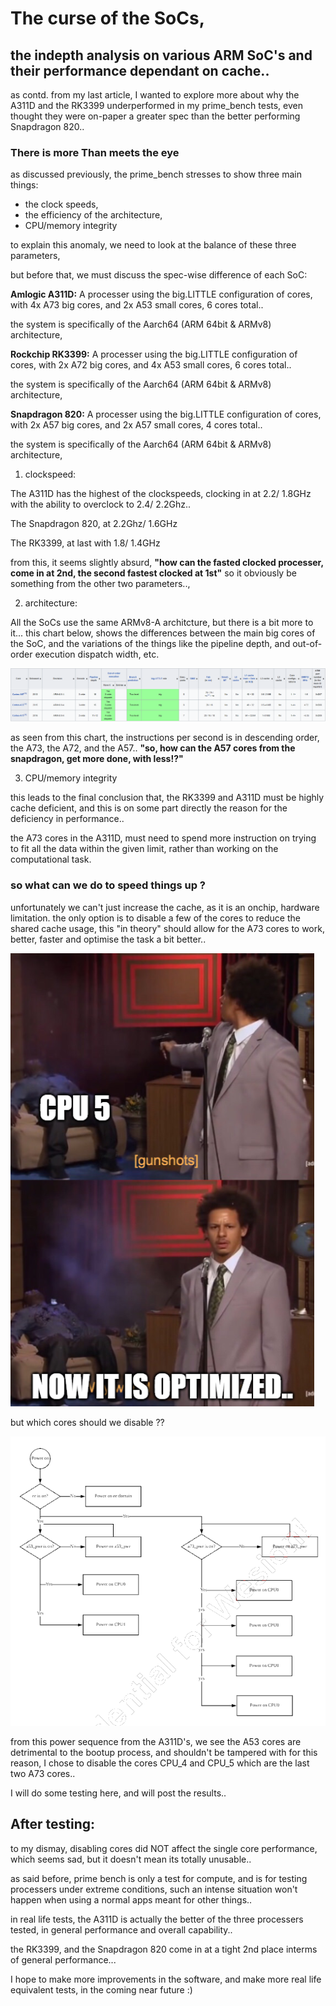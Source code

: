 # The curse of the SoCs,
## the indepth analysis on various ARM SoC's and their performance dependant on cache..

as contd. from my last article, 
I wanted to explore more about why the A311D and the RK3399 underperformed in my prime_bench tests, even thought they were on-paper
a greater spec than the better performing Snapdragon 820..

### There is more Than meets the eye
as discussed previously, 
the prime_bench stresses to show three main things:
* the clock speeds,  
* the efficiency of the architecture,
* CPU/memory integrity

to explain this anomaly,
we need to look at the balance of these three parameters,

but before that, we must discuss the spec-wise difference of each SoC:

**Amlogic A311D:**
A processer using the big.LITTLE configuration of cores, with 4x A73 big cores, and 2x A53 small cores, 6 cores total..

the system is specifically of the Aarch64 (ARM 64bit & ARMv8) architecture,

**Rockchip RK3399:**
A processer using the big.LITTLE configuration of cores, with 2x A72 big cores, and 4x A53 small cores, 6 cores total..

the system is specifically of the Aarch64 (ARM 64bit & ARMv8) architecture,

**Snapdragon 820:**
A processer using the big.LITTLE configuration of cores, with 2x A57 big cores, and 2x A57 small cores, 4 cores total..

the system is specifically of the Aarch64 (ARM 64bit & ARMv8) architecture,

1. clockspeed:

The A311D has the highest of the clockspeeds, 
clocking in at 2.2/ 1.8GHz with the ability to overclock to 2.4/ 2.2Ghz.. 

The Snapdragon 820, at 2.2Ghz/ 1.6GHz

The RK3399, at last with 1.8/ 1.4GHz

from this, it seems slightly absurd, 
**"how can the fasted clocked processer, come in at 2nd, the second fastest clocked at 1st"**
so it obviously be something from the other two parameters..,

2. architecture:

All the SoCs use the same ARMv8-A architcture, but there is a bit more to it...
this chart below, shows the differences between the main big cores of the SoC, and the variations of the things like the pipeline depth, and out-of-order execution dispatch width, etc.

![comparison](comparison.png)

as seen from this chart, the instructions per second is in descending order, the A73, the A72, and the A57..
**"so, how can the A57 cores from the snapdragon, get more done, with less!?"**

3. CPU/memory integrity

this leads to the final conclusion that, the RK3399 and A311D must be highly cache deficient, 
and this is on some part directly the reason for the deficiency in performance..

the A73 cores in the A311D, must need to spend more instruction on trying to fit all the data within the given limit, rather than working on the computational task.

### so what can we do to speed things up ?
unfortunately we can't just increase the cache, as it is an onchip, hardware limitation.
the only option is to disable a few of the cores to reduce the shared cache usage, 
this "in theory" should allow for the A73 cores to work, better, faster and optimise the task a bit better..

![comparison](optimization.png)

but which cores should we disable ??

![power](power.bmp)

from this power sequence from the A311D's, we see the A53 cores are detrimental to the bootup process, and shouldn't be tampered with 
for this reason, I chose to disable the cores CPU_4 and CPU_5 which are the last two A73 cores..

I will do some testing here, and will post the results..

## After testing:

to my dismay, disabling cores did NOT affect the single core performance,
which seems sad, but it doesn't mean its totally unusable..

as said before, prime bench is only a test for compute, and is for testing processers under extreme conditions,
such an intense situation won't happen when using a normal apps meant for other things..

in real life tests, the A311D is actually the better of the three processers tested, in general performance and overall capability..

the RK3399, and the Snapdragon 820 come in at a tight 2nd place interms of general performance...

I hope to make more improvements in the software, and make more real life equivalent tests, in the coming near future :)